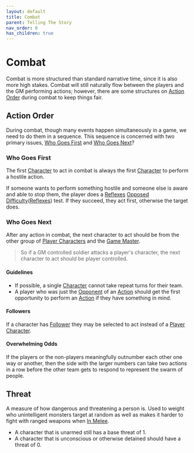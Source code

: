 ```yaml
---
layout: default
title: Combat
parent: Telling The Story
nav_order: 0
has_children: true
---
```


# Combat
Combat is more structured than standard narrative time, since it is also more high stakes. Combat will still naturally flow between the players and the GM performing actions; however, there are some structures on [Action Order](#Action%20Order) during combat to keep things fair.


## Action Order
During combat, though many events happen simultaneously in a game, we need to do them in a sequence. This sequence is concerned with two primary issues, [Who Goes First](#Who%20Goes%20First) and [Who Goes Next](#Who%20Goes%20Next)?

### Who Goes First
The first [Character](Game/Core/Terminology#Character) to act in combat is always the first [Character](Game/Core/Terminology#Character) to perform a hostile action. 

If someone wants to perform something hostile and someone else is aware and able to stop them, the player does a [Reflexes](Game/Core/Agility#Reflexes) [Opposed Difficulty](Game/Core/Skills#Opposed%20Difficulty)([Reflexes](Game/Core/Agility#Reflexes)) test. If they succeed, they act first, otherwise the target does.

### Who Goes Next
After any action in combat, the next character to act should be from the other group of [Player Characters](Game/Core/Terminology#Player%20Character) and the [Game Master](Game/Core/Terminology#Game%20Master).

> So if a GM controlled soldier attacks a player's character, the next character to act should be player controlled.

#### Guidelines
* If possible, a single [Character](Game/Core/Terminology#Character) cannot take repeat turns for their team.
* A player who was just the [Opponent](Game/Core/Terminology#Opponent) of an [Action](Game/Core/Terminology#Action) should get the first opportunity to perform an [Action](Game/Core/Terminology#Action) if they have something in mind.

#### Followers
 If a character has [Follower](Game/Core/Terminology#Follower) they may be selected to act instead of a [Player Character](Game/Core/Terminology#Player%20Character).

#### Overwhelming Odds
If the players or the non-players meaningfully outnumber each other one way or another, then the side with the larger numbers can take two actions in a row before the other team gets to respond to represent the swarm of people.

## Threat
A measure of how dangerous and threatening a person is. Used to weight who unintelligent monsters target at random as well as makes it harder to fight with ranged weapons when [In Melee](Effects#In%20Melee).
* A character that is unarmed still has a base threat of 1. 
* A character that is unconscious or otherwise detained should have a threat of 0.